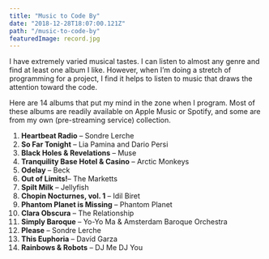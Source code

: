 ```yaml
---
title: "Music to Code By"
date: "2018-12-28T18:07:00.121Z"
path: "/music-to-code-by"
featuredImage: record.jpg
---
```

I have extremely varied musical tastes. I can listen to almost any genre and find at least one album I like. However, when I’m doing a stretch of programming for a project, I find it helps to listen to music that draws the attention toward the code.

Here are 14 albums that put my mind in the zone when I program. Most of these albums are readily available on Apple Music or Spotify, and some are from my own (pre-streaming service) collection.

1. **Heartbeat Radio** – Sondre Lerche
2. **So Far Tonight** – Lia Pamina and Dario Persi
3. **Black Holes & Revelations** – Muse
4. **Tranquility Base Hotel & Casino** – Arctic Monkeys
5. **Odelay** – Beck
6. **Out of Limits!**– The Marketts
7. **Spilt Milk** – Jellyfish
8. **Chopin Nocturnes, vol. 1** – Idil Biret
9. **Phantom Planet is Missing** – Phantom Planet
10. **Clara Obscura** – The Relationship
11. **Simply Baroque** – Yo-Yo Ma & Amsterdam Baroque Orchestra
12. **Please** – Sondre Lerche
13. **This Euphoria** – Davíd Garza
14. **Rainbows & Robots** – DJ Me DJ You
